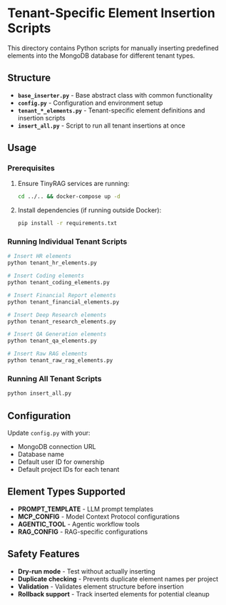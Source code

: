 # Tenant-Specific Element Insertion Scripts

This directory contains Python scripts for manually inserting predefined elements into the MongoDB database for different tenant types.

## Structure

- **`base_inserter.py`** - Base abstract class with common functionality
- **`config.py`** - Configuration and environment setup
- **`tenant_*_elements.py`** - Tenant-specific element definitions and insertion scripts
- **`insert_all.py`** - Script to run all tenant insertions at once

## Usage

### Prerequisites

1. Ensure TinyRAG services are running:
   ```bash
   cd ../.. && docker-compose up -d
   ```

2. Install dependencies (if running outside Docker):
   ```bash
   pip install -r requirements.txt
   ```

### Running Individual Tenant Scripts

```bash
# Insert HR elements
python tenant_hr_elements.py

# Insert Coding elements  
python tenant_coding_elements.py

# Insert Financial Report elements
python tenant_financial_elements.py

# Insert Deep Research elements
python tenant_research_elements.py

# Insert QA Generation elements
python tenant_qa_elements.py

# Insert Raw RAG elements
python tenant_raw_rag_elements.py
```

### Running All Tenant Scripts

```bash
python insert_all.py
```

## Configuration

Update `config.py` with your:
- MongoDB connection URL
- Database name
- Default user ID for ownership
- Default project IDs for each tenant

## Element Types Supported

- **PROMPT_TEMPLATE** - LLM prompt templates
- **MCP_CONFIG** - Model Context Protocol configurations
- **AGENTIC_TOOL** - Agentic workflow tools
- **RAG_CONFIG** - RAG-specific configurations

## Safety Features

- **Dry-run mode** - Test without actually inserting
- **Duplicate checking** - Prevents duplicate element names per project
- **Validation** - Validates element structure before insertion
- **Rollback support** - Track inserted elements for potential cleanup 